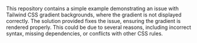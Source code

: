 This repository contains a simple example demonstrating an issue with Tailwind CSS gradient backgrounds, where the gradient is not displayed correctly. The solution provided fixes the issue, ensuring the gradient is rendered properly. This could be due to several reasons, including incorrect syntax, missing dependencies, or conflicts with other CSS rules.